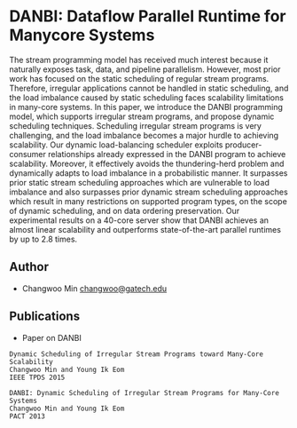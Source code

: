 DANBI: Dataflow Parallel Runtime for Manycore Systems
=====================================================

The stream programming model has received much interest because it naturally exposes task, data, and pipeline parallelism. However, most prior work has focused on the static scheduling of regular stream programs. Therefore, irregular applications cannot be handled in static scheduling, and the load imbalance caused by static scheduling faces scalability limitations in many-core systems. In this paper, we introduce the DANBI programming model, which supports irregular stream programs, and propose dynamic scheduling techniques. Scheduling irregular stream programs is very challenging, and the load imbalance becomes a major hurdle to achieving scalability. Our dynamic load-balancing scheduler exploits producer-consumer relationships already expressed in the DANBI program to achieve scalability. Moreover, it effectively avoids the thundering-herd problem and dynamically adapts to load imbalance in a probabilistic manner. It surpasses prior static stream scheduling approaches which are vulnerable to load imbalance and also surpasses prior dynamic stream scheduling approaches which result in many restrictions on supported program types, on the scope of dynamic scheduling, and on data ordering preservation. Our experimental results on a 40-core server show that DANBI achieves an almost linear scalability and outperforms state-of-the-art parallel runtimes by up to 2.8 times.


Author
-------
- Changwoo Min <changwoo@gatech.edu>


Publications
------------
- Paper on DANBI
```
Dynamic Scheduling of Irregular Stream Programs toward Many-Core Scalability
Changwoo Min and Young Ik Eom
IEEE TPDS 2015

DANBI: Dynamic Scheduling of Irregular Stream Programs for Many-Core Systems
Changwoo Min and Young Ik Eom
PACT 2013
```
